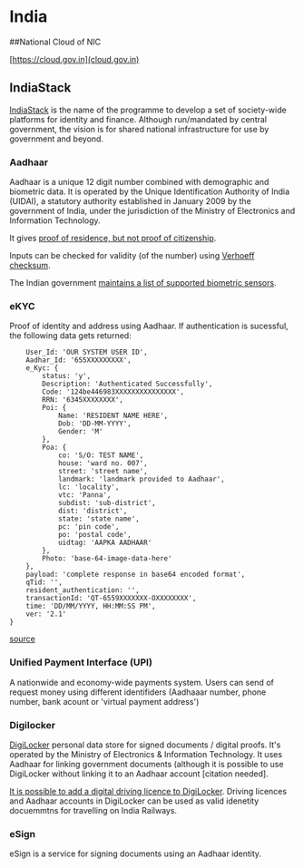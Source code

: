 # India
##National Cloud of NIC

[https://cloud.gov.in](cloud.gov.in)

## IndiaStack

[IndiaStack](http://indiastack.org) is the name of the programme to develop a set of society-wide platforms for identity and finance. Although run/mandated by central government, the vision is for shared national infrastructure for use by government and beyond.

### Aadhaar

Aadhaar is a unique 12 digit number combined with demographic and biometric data. It is operated by the Unique Identification Authority of India (UIDAI), a statutory authority established in January 2009 by the government of India, under the jurisdiction of the Ministry of Electronics and Information Technology.

It gives [proof of residence, but not proof of citizenship](https://www.livelaw.in/aadhaar-card-not-proof-citizenship-calcutta-hc/).

Inputs can be checked for validity (of the number) using  [Verhoeff checksum](http://apps.nic.in/apps/government/aadhaar-number-validation-verhoeff-algorithm).

The Indian government [maintains a list of supported biometric sensors](http://www.stqc.gov.in/sites/upload_files/stqc/files/List%20of%20BiometricDevices_readywith%20RD%20service_14-08-2017.pdf).

### eKYC

Proof of identity and address using Aadhaar. If authentication is sucessful, the following data gets returned:

```
    User_Id: 'OUR SYSTEM USER ID',
    Aadhar_Id: '655XXXXXXXXX',
    e_Kyc: {
        status: 'y',
        Description: 'Authenticated Successfully',
        Code: '124be446983XXXXXXXXXXXXXXX',
        RRN: '6345XXXXXXXX',
        Poi: {
            Name: 'RESIDENT NAME HERE',
            Dob: 'DD-MM-YYYY',
            Gender: 'M'
        },
        Poa: {
            co: 'S/O: TEST NAME',
            house: 'ward no. 007',
            street: 'street name',
            landmark: 'landmark provided to Aadhaar',
            lc: 'locality',
            vtc: 'Panna',
            subdist: 'sub-district',
            dist: 'district',
            state: 'state name',
            pc: 'pin code',
            po: 'postal code',
            uidtag: 'AAPKA AADHAAR'
        },
        Photo: 'base-64-image-data-here'
    },
    payload: 'complete response in base64 encoded format',
    qTid: '',
    resident_authentication: '',
    transactionId: 'QT-6559XXXXXXX-OXXXXXXXX',
    time: 'DD/MM/YYYY, HH:MM:SS PM',
    ver: '2.1'
}
```

[source](https://aadhaarapi.com/aadhaar-response-format/)

### Unified Payment Interface (UPI)

A nationwide and economy-wide payments system. Users can send of request money using different identifiders (Aadhaaar number, phone number, bank acount or 'virtual payment address')

### Digilocker

[DigiLocker](https://digilocker.gov.in) personal data store for signed documents / digital proofs. It's operated by the Ministry of Electronics & Information Technology. It uses Aadhaar for linking government documents (although it is possible to use DigiLocker without linking it to an Aadhaar account [citation needed].

[It is possible to add a digital driving licence to DigiLocker](https://indianexpress.com/article/what-is/digilocker-indian-railways-id-proof-aadhaar-card-driving-licence-upload-documents-5246808/). Driving licences and Aadhaar accounts in DigiLocker can be used as valid idenetity docuemmtns for travelling on India Railways.



### eSign

eSign is a service for signing documents using an Aadhaar identity.
